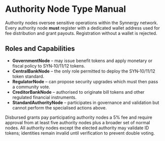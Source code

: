 # Authority Node Type Manual

Authority nodes oversee sensitive operations within the Synnergy network. Every
authority node **must** register with a dedicated wallet address used for fee
distribution and grant payouts. Registration without a wallet is rejected.

## Roles and Capabilities

- **GovernmentNode** – may issue benefit tokens and apply monetary or fiscal
  policy to SYN‑10/11/12 tokens.
- **CentralBankNode** – the only role permitted to deploy the SYN‑10/11/12 token
  standard.
- **RegulatorNode** – can propose security upgrades which must then pass a
  community vote.
- **CreditorBankNode** – authorised to originate bill tokens and other regulated
  financial instruments.
- **StandardAuthorityNode** – participates in governance and validation but
  cannot perform the specialised actions above.

Disbursed grants pay participating authority nodes a 5% fee and require approval
from at least five authority nodes plus a broader set of normal nodes. All
authority nodes except the elected authority may validate ID tokens; identities
remain invalid until verification to prevent double voting.
